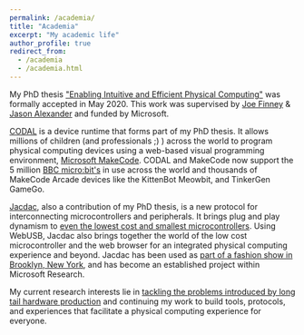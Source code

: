 ```yaml
---
permalink: /academia/
title: "Academia"
excerpt: "My academic life"
author_profile: true
redirect_from:
  - /academia
  - /academia.html
---
```


My PhD thesis ["Enabling Intuitive and Efficient Physical Computing"](https://eprints.lancs.ac.uk/id/eprint/147404/) was formally accepted in May 2020. This work was supervised by [Joe Finney](https://www.lancaster.ac.uk/scc/about-us/people/joe-finney) & [Jason Alexander](http://www.jasonalexander.kiwi) and funded by Microsoft.

[CODAL](https://github.com/lancaster-university/codal) is a device runtime that forms part of my PhD thesis. It allows millions of children (and professionals ;) ) across the world to program physical computing devices using a web-based visual programming environment, [Microsoft MakeCode](https://makecode.com). CODAL and MakeCode now support the 5 million [BBC micro:bit's](https://microbit.org) in use across the world and thousands of MakeCode Arcade devices like the KittenBot Meowbit, and TinkerGen GameGo.

[Jacdac](https://aka.ms/Jacdac), also a contribution of my PhD thesis, is a new protocol for interconnecting microcontrollers and peripherals. It brings plug and play dynamism to [even the lowest cost and smallest microcontrollers](https://github.com/microsoft/Jacdac-padauk). Using WebUSB, Jacdac also brings together the world of the low cost microcontroller and the web browser for an integrated physical computing experience and beyond. Jacdac has been used as [part of a fashion show in Brooklyn, New York](https://www.microsoft.com/en-us/research/blog/fashion-forward-researchers-designers-debut-new-tech-on-new-york-city-runway/), and has become an established project within Microsoft Research.

My current research interests lie in [tackling the problems introduced by long tail hardware production](https://www.microsoft.com/en-us/research/project/long-tail-hardware/) and continuing my work to build tools, protocols, and experiences that facilitate a physical computing experience for everyone.